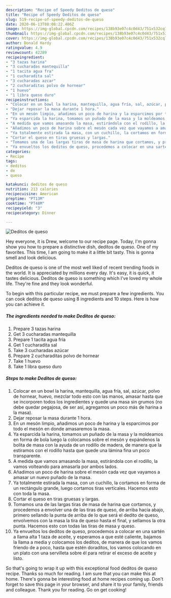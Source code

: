 ```yaml
---
description: "Recipe of Speedy Deditos de queso"
title: "Recipe of Speedy Deditos de queso"
slug: 519-recipe-of-speedy-deditos-de-queso
date: 2020-06-13T08:08:22.406Z
image: https://img-global.cpcdn.com/recipes/138b93e07c4c0d43/751x532cq70/deditos-de-queso-foto-principal.jpg
thumbnail: https://img-global.cpcdn.com/recipes/138b93e07c4c0d43/751x532cq70/deditos-de-queso-foto-principal.jpg
cover: https://img-global.cpcdn.com/recipes/138b93e07c4c0d43/751x532cq70/deditos-de-queso-foto-principal.jpg
author: Donald Hardy
ratingvalue: 4.9
reviewcount: 42289
recipeingredient:
- "3 tazas harina"
- "3 cucharadas mantequilla"
- "1 tacita agua fra"
- "1 cucharadita sal"
- "3 cucharadas azcar"
- "2 cucharaditas polvo de hornear"
- "1 huevo"
- "1 libra queso duro"
recipeinstructions:
- "Colocar en un bowl la harina, mantequilla, agua fría, sal, azúcar, polvo de hornear, huevo, mezclar todo esto con las manos, amasar hasta que se incorporen todos los ingredientes y quede una masa sin grumos (no debe quedar pegajosa, de ser así, agregamos un poco más de harina a la masa)."
- "Dejar reposar la masa durante 1 hora."
- "En un mesón limpio, añadimos un poco de harina y la esparcimos por todo el mesón en donde amasaremos la masa."
- "Ya esparcida la harina, tomamos un puñado de la masa y la moldeamos en forma de bola luego la colocamos sobre el mesón y expándenos la bolita de masa con la ayuda de un rodillo de madera, de manera que la estiramos con el rodillo hasta que quede una lámina fina un poco transparente."
- "A medida que vamos amasando la masa, estirándola con el rodillo, la vamos volteando para amasarla por ambos lados."
- "Añadimos un poco de harina sobre el mesón cada vez que vayamos a amasar un nuevo puñado de la masa."
- "Ya totalmente estirada la masa, con un cuchillo, la cortamos en forma de un rectángulo grande, luego cortamos tiras verticales. Hacemos esto con toda la masa."
- "Cortar el queso en tiras gruesas y largas."
- "Tomamos una de las largas tiras de masa de harina que cortamos, y procedemos a envolver una de las tiras de queso, de arriba hacía abajo, primero sellando la punta de arriba de lo que será el dedito de queso, envolvemos con la masa la tira de queso hasta el final, y sellamos la otra punta. Hacemos esto con todas las tiras de masa y queso."
- "Ya envueltos los deditos de queso, procedemos a colocar en una sartén a llama alta 1 taza de aceite, y esperamos a que esté caliente, bajamos la llama a media y colocamos los deditos, de manera de que los vamos friendo de a poco, hasta que estén doraditos, los vamos colocando en un plato con una servilleta sobre él para retirar el exceso de aceite y listo."
categories:
- Recipe
tags:
- deditos
- de
- queso

katakunci: deditos de queso 
nutrition: 213 calories
recipecuisine: American
preptime: "PT13M"
cooktime: "PT48M"
recipeyield: "3"
recipecategory: Dinner

---
```



![Deditos de queso](https://img-global.cpcdn.com/recipes/138b93e07c4c0d43/751x532cq70/deditos-de-queso-foto-principal.jpg)

Hey everyone, it is Drew, welcome to our recipe page. Today, I'm gonna show you how to prepare a distinctive dish, deditos de queso. One of my favorites. This time, I am going to make it a little bit tasty. This is gonna smell and look delicious.

Deditos de queso is one of the most well liked of recent trending foods in the world. It is appreciated by millions every day. It's easy, it is quick, it tastes delicious. Deditos de queso is something which I've loved my whole life. They're fine and they look wonderful.




To begin with this particular recipe, we must prepare a few ingredients. You can cook deditos de queso using 8 ingredients and 10 steps. Here is how you can achieve it.

<!--inarticleads1-->

##### The ingredients needed to make Deditos de queso:

1. Prepare 3 tazas harina
1. Get 3 cucharadas mantequilla
1. Prepare 1 tacita agua fría
1. Get 1 cucharadita sal
1. Take 3 cucharadas azúcar
1. Prepare 2 cucharaditas polvo de hornear
1. Take 1 huevo
1. Take 1 libra queso duro




<!--inarticleads2-->

##### Steps to make Deditos de queso:

1. Colocar en un bowl la harina, mantequilla, agua fría, sal, azúcar, polvo de hornear, huevo, mezclar todo esto con las manos, amasar hasta que se incorporen todos los ingredientes y quede una masa sin grumos (no debe quedar pegajosa, de ser así, agregamos un poco más de harina a la masa).
1. Dejar reposar la masa durante 1 hora.
1. En un mesón limpio, añadimos un poco de harina y la esparcimos por todo el mesón en donde amasaremos la masa.
1. Ya esparcida la harina, tomamos un puñado de la masa y la moldeamos en forma de bola luego la colocamos sobre el mesón y expándenos la bolita de masa con la ayuda de un rodillo de madera, de manera que la estiramos con el rodillo hasta que quede una lámina fina un poco transparente.
1. A medida que vamos amasando la masa, estirándola con el rodillo, la vamos volteando para amasarla por ambos lados.
1. Añadimos un poco de harina sobre el mesón cada vez que vayamos a amasar un nuevo puñado de la masa.
1. Ya totalmente estirada la masa, con un cuchillo, la cortamos en forma de un rectángulo grande, luego cortamos tiras verticales. Hacemos esto con toda la masa.
1. Cortar el queso en tiras gruesas y largas.
1. Tomamos una de las largas tiras de masa de harina que cortamos, y procedemos a envolver una de las tiras de queso, de arriba hacía abajo, primero sellando la punta de arriba de lo que será el dedito de queso, envolvemos con la masa la tira de queso hasta el final, y sellamos la otra punta. Hacemos esto con todas las tiras de masa y queso.
1. Ya envueltos los deditos de queso, procedemos a colocar en una sartén a llama alta 1 taza de aceite, y esperamos a que esté caliente, bajamos la llama a media y colocamos los deditos, de manera de que los vamos friendo de a poco, hasta que estén doraditos, los vamos colocando en un plato con una servilleta sobre él para retirar el exceso de aceite y listo.




So that's going to wrap it up with this exceptional food deditos de queso recipe. Thanks so much for reading. I am sure that you can make this at home. There's gonna be interesting food at home recipes coming up. Don't forget to save this page in your browser, and share it to your family, friends and colleague. Thank you for reading. Go on get cooking!
